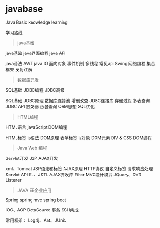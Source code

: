 # javabase
Java Basic knowledge learning

学习路线

> java基础

java基础     java界面编程    java API

java语法	      AWT	      java IO
面向对象        事件机制      多线程
常见api          Swing        网络编程
集合框架                      反射注解

> 数据库开发

SQL基础          JDBC编程        JDBC高级

SQL基础          JDBC原理         数据库连接池
增删改查         JDBC连接库       存储过程
多表查询         JDBC API          触发器
嵌套查询                           ORM思想
SQL优化

> HTML编程

HTML语言     javaScript     DOM编程

HTML标签      js语法        DOM原理
表单标签      js对象        DOM元素
DIV & CSS                   DOM编程

> Java Web 编程

Servlet开发        JSP              AJAX开发

xml、Tomcat      JSP语法和标签     AJAX原理
HTTP协议         自定义标签        请求响应处理
Servlet API      EL、JSTL          AJAX开发库
Filter           MVC设计模式       JQuery、DVR
Listener

> JAVA EE企业应用

Spring    spring mvc     spring boot

IOC、ACP
DataSource
事务
SSH集成

常用框架： Log4j、Ant、JUnit、


